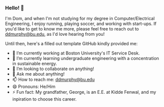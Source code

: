 ### Hello! 👋

I'm Dom, and when I'm not studying for my degree in Computer/Electrical Engineering, I enjoy running, playing soccer, and working with start-ups. 
If you'd like to get to know me more, please feel free to reach out to ddmurphy@bu.edu, as I'd love hearing from you!

Until then, here's a filled out template GitHub kindly provided me:
- 🔭 I’m currently working at Boston University's IT Service Desk.
- 🌱 I’m currently learning undergraduate engineering with a concentration in sustainable energy.
- 👯 I’m looking to collaborate on anything! 
- 💬 Ask me about anything!
- 📫 How to reach me: ddmurphy@bu.edu
- 😄 Pronouns: He/Him
- ⚡ Fun fact: My grandfather, George, is an E.E. at Kidde Fenwal, and my inpiration to choose this career.

<!--
**DomMurphy-git/DomMurphy-git** is a ✨ _special_ ✨ repository because its `README.md` (this file) appears on your GitHub profile.
-->
